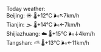 Today weather:  
Beijing: ☀️   🌡️+12°C 🌬️↖7km/h  
Tianjin: 🌫  🌡️+14°C 🌬️←7km/h  
Shijiazhuang: ☁️   🌡️+15°C 🌬️↓4km/h  
Tangshan: ⛅️  🌡️+13°C 🌬️←11km/h  
